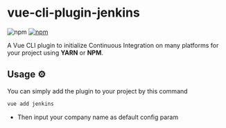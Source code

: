# vue-cli-plugin-jenkins

![npm](https://img.shields.io/npm/v/vue-cli-plugin-jenkins.svg)
[![npm](https://img.shields.io/npm/dm/vue-cli-plugin-jenkins.svg)](https://www.npmjs.com/package/vue-cli-plugin-jenkins)

A Vue CLI plugin to initialize Continuous Integration on many platforms for your project using **YARN** or **NPM**.


## Usage ⚙️

You can simply add the plugin to your project by this command

```bash
vue add jenkins
```

- Then input your company name as default config param

